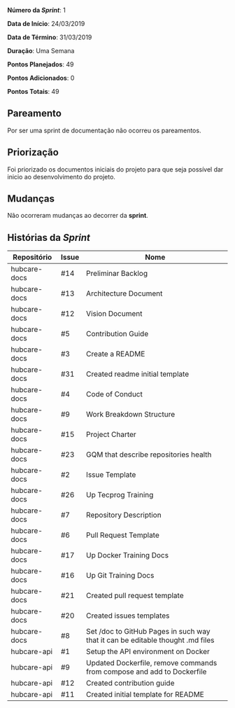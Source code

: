 **Número da _Sprint_**: 1

**Data de Início**: 24/03/2019

**Data de Término**: 31/03/2019

**Duração**: Uma Semana

**Pontos Planejados**: 49

**Pontos Adicionados**: 0

**Pontos Totais**: 49

## Pareamento
Por ser uma sprint de documentação não ocorreu os pareamentos.

## Priorização
Foi priorizado os documentos iniciais do projeto para que seja possível dar inicio ao desenvolvimento do projeto.

## Mudanças
Não ocorreram mudanças ao decorrer da __sprint__.

## Histórias da _Sprint_

| Repositório|Issue|Nome|
| -----------|-----|----|
|hubcare-docs|#14| Preliminar Backlog|
|hubcare-docs|#13| Architecture Document| 
|hubcare-docs|#12| Vision Document|
|hubcare-docs|#5| Contribution Guide|
|hubcare-docs|#3| Create a README|
|hubcare-docs|#31| Created readme initial template|
|hubcare-docs|#4| Code of Conduct|
|hubcare-docs|#9| Work Breakdown Structure|
|hubcare-docs|#15| Project Charter|
|hubcare-docs|#23| GQM that describe repositories health|
|hubcare-docs|#2| Issue Template|
|hubcare-docs|#26| Up Tecprog Training|
|hubcare-docs|#7| Repository Description|
|hubcare-docs|#6| Pull Request Template|
|hubcare-docs|#17| Up Docker Training Docs| 
|hubcare-docs|#16| Up Git Training Docs|
|hubcare-docs|#21| Created pull request template|
|hubcare-docs|#20| Created issues templates|
|hubcare-docs|#8| Set /doc to GitHub Pages in such way that it can be editable thought .md files|
|hubcare-api|#1|Setup the API environment on Docker|
|hubcare-api|#9|Updated Dockerfile, remove commands from compose and add to Dockerfile|
|hubcare-api|#12|Created contribution guide|
|hubcare-api|#11|Created initial template for README|
